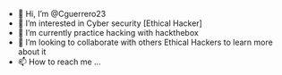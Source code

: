- 👋 Hi, I’m @Cguerrero23
- 👀 I’m interested in Cyber security [Ethical Hacker]
- 🌱 I’m currently practice hacking with hackthebox
- 💞️ I’m looking to collaborate with others Ethical Hackers to learn more about it
- 📫 How to reach me ...

<!---
Cguerrero23/Cguerrero23 is a ✨ special ✨ repository because its `README.md` (this file) appears on your GitHub profile.
You can click the Preview link to take a look at your changes.
--->
